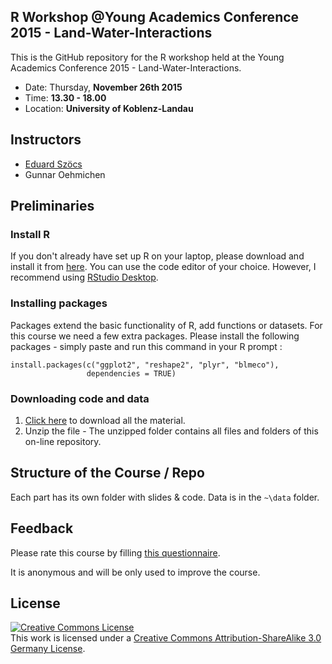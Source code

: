 R Workshop @Young Academics Conference 2015 - Land-Water-Interactions
--------------------------------

This is the GitHub repository for the R workshop held at the Young Academics Conference 2015 - Land-Water-Interactions.

* Date:   Thursday, **November 26th 2015**
* Time: **13.30 - 18.00** 
* Location: **University of Koblenz-Landau**



## Instructors

* [Eduard Szöcs](edild.github.io)
* Gunnar Oehmichen


## Preliminaries

### Install R

If you don't already have set up R on your laptop, please download and install it from [here](http://cran.rstudio.com/). 
You can use the code editor of your choice. However, I recommend using [RStudio Desktop](http://www.rstudio.com/products/rstudio/download/).


### Installing packages

Packages extend the basic functionality of R, add functions or datasets.
For this course we need a few extra packages.  Please install the following packages - simply paste and run this command in your R prompt :

```{R}
install.packages(c("ggplot2", "reshape2", "plyr", "blmeco"), 
                 dependencies = TRUE)
```


### Downloading code and data

1. [Click here](https://github.com/EDiLD/r_landau_2015/archive/master.zip) to download all the material.
2. Unzip the file - The unzipped folder contains all files and folders of this on-line repository.


## Structure of the Course / Repo

Each part has its own folder with slides & code.
Data is in the `~\data` folder.


## Feedback

Please rate this course by filling [this questionnaire](http://goo.gl/forms/8x2m4TB9NM).

It is anonymous and will be only used to improve the course.


## License  
<a rel="license" href="http://creativecommons.org/licenses/by-sa/3.0/de/"><img alt="Creative Commons License" style="border-width:0" src="https://i.creativecommons.org/l/by-sa/3.0/de/88x31.png" /></a><br />This work is licensed under a <a rel="license" href="http://creativecommons.org/licenses/by-sa/3.0/de/">Creative Commons Attribution-ShareAlike 3.0 Germany License</a>.
